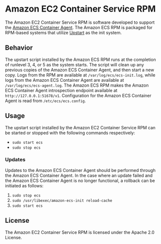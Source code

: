 # Amazon EC2 Container Service RPM

The Amazon EC2 Container Service RPM is software developed to support the [Amazon ECS Container
Agent](http://github.com/aws/amazon-ecs-agent).  The Amazon ECS RPM is packaged for RPM-based systems that utilize
[Upstart](http://upstart.ubuntu.com) as the init system.

## Behavior
The upstart script installed by the Amazon ECS RPM runs at the completion of runlevel 3, 4, or 5 as the system starts.
The script will clean up any previous copies of the Amazon ECS Container Agent, and then start a new copy.  Logs from
the RPM are available at `/var/log/ecs/ecs-init.log`, while logs from the Amazon ECS Container Agent are available at
`/var/log/ecs/ecs-agent.log`.  The Amazon ECS RPM makes the Amazon ECS Container Agent introspection endpoint available
at `http://127.0.0.1:51678/v1`.  Configuration for the Amazon ECS Container Agent is read from `/etc/ecs/ecs.config`.

## Usage
The upstart script installed by the Amazon EC2 Container Service RPM can be started or stopped with the following commands respectively:

* `sudo start ecs`
* `sudo stop ecs`

### Updates
Updates to the Amazon ECS Container Agent should be performed through the Amazon ECS Container Agent.  In the case where
an update failed and the Amazon ECS Container Agent is no longer functional, a rollback can be initiated as follows:

1. `sudo stop ecs`
2. `sudo /usr/libexec/amazon-ecs-init reload-cache`
3. `sudo start ecs`

## License

The Amazon EC2 Container Service RPM is licensed under the Apache 2.0 License.

